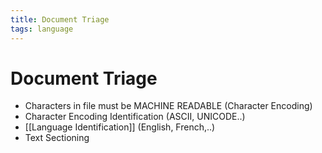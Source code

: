 ```yaml
---
title: Document Triage
tags: language
---
```


# Document Triage
- Characters in file must be MACHINE READABLE (Character Encoding)
- Character Encoding Identification (ASCII, UNICODE..)
- [[Language Identification]] (English, French,..)
- Text Sectioning


























